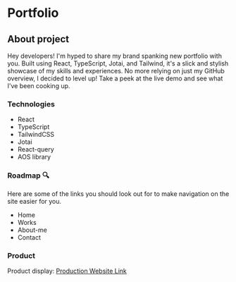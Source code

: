 # Portfolio

## About project

Hey developers! I'm hyped to share my brand spanking new portfolio with you. Built using React, TypeScript, Jotai, and Tailwind, it's a slick and stylish showcase of my skills and experiences. No more relying on just my GitHub overview, I decided to level up! Take a peek at the live demo and see what I've been cooking up.

### Technologies
- React
- TypeScript
- TailwindCSS
- Jotai
- React-query
- AOS library

### Roadmap 🔍
Here are some of the links you should look out for to make navigation on the site easier for you.

- Home
- Works
- About-me
- Contact

### Product
Product display: [Production Website Link](https://portfolio-forjessicasake.vercel.app/)

